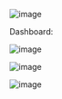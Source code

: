 ![image](https://github.com/user-attachments/assets/0ba510b3-3d97-4e1d-ad2e-a6b7c3081dbf)

Dashboard:

![image](https://github.com/user-attachments/assets/c8880bf1-6b17-417d-9e7f-da68640ced2c)

![image](https://github.com/user-attachments/assets/fa633a22-e184-44fb-8a54-e0fe551e3c85)

![image](https://github.com/user-attachments/assets/891b29b6-0aff-4759-85fb-9e57a97f05d3)
